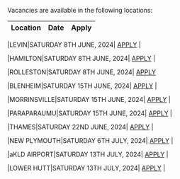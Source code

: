 Vacancies are available in the following locations:

| Location | Date | Apply |
|---|---|---|

|LEVIN|SATURDAY 8TH JUNE, 2024| [APPLY](mailto:tfaala@rgis.co.nz?subject=LEVIN%20-%20SATURDAY%208TH%20JUNE) |

|HAMILTON|SATURDAY 8TH JUNE, 2024| [APPLY](mailto:tfaala@rgis.co.nz?subject=HAMILTON%20-%20SATURDAY%208TH%20JUNE) |

|ROLLESTON|SATURDAY 8TH JUNE, 2024| [APPLY](mailto:tfaala@rgis.co.nz?subject=ROLLESTON%20-%20SATURDAY%208TH%20JUNE)

|BLENHEIM|SATURDAY 15TH JUNE, 2024| [APPLY](mailto:tfaala@rgis.co.nz?subject=BLENHEIM%20-%20SATURDAY%2015TH%20JUNE) |

|MORRINSVILLE|SATURDAY 15TH JUNE, 2024| [APPLY](mailto:tfaala@rgis.co.nz?subject=MORRINSVILLE%20-%20SATURDAY%2015TH%20JUNE) |

|PARAPARAUMU|SATURDAY 15TH JUNE, 2024| [APPLY](mailto:tfaala@rgis.co.nz?subject=PARAPARAUMU%20-%20SATURDAY%2015TH%20JUNE) |

|THAMES|SATURDAY 22ND JUNE, 2024| [APPLY](mailto:tfaala@rgis.co.nz?subject=THAMES%20-%20SATURDAY%2022ND%20JUNE) |

|NEW PLYMOUTH|SATURDAY 6TH JULY, 2024| [APPLY](mailto:tfaala@rgis.co.nz?subject=NEW%20PLYMOUTH%20-%20SATURDAY%206TH%20JULY) |

|aKLD AIRPORT|SATURDAY 13TH JULY, 2024| [APPLY](mailto:tfaala@rgis.co.nz?subject=AKLD%20AIRPORT%20-%20SATURDAY%2013TH%20JULY) |

|LOWER HUTT|SATURDAY 13TH JULY, 2024| [APPLY](mailto:tfaala@rgis.co.nz?subject=LOWER%20HUTT%20-%20SATURDAY%2013TH%20JULY) |

